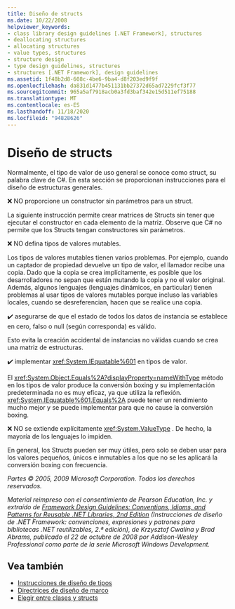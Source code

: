 ```yaml
---
title: Diseño de structs
ms.date: 10/22/2008
helpviewer_keywords:
- class library design guidelines [.NET Framework], structures
- deallocating structures
- allocating structures
- value types, structures
- structure design
- type design guidelines, structures
- structures [.NET Framework], design guidelines
ms.assetid: 1f48b2d8-608c-4be6-9ba4-d8f203ed9f9f
ms.openlocfilehash: da831d1477b451131bb27372d65ad7229fcf3f77
ms.sourcegitcommit: 965a5af7918acb0a3fd3baf342e15d511ef75188
ms.translationtype: MT
ms.contentlocale: es-ES
ms.lasthandoff: 11/18/2020
ms.locfileid: "94828626"
---
```

# <a name="struct-design"></a>Diseño de structs
Normalmente, el tipo de valor de uso general se conoce como struct, su palabra clave de C#. En esta sección se proporcionan instrucciones para el diseño de estructuras generales.

 ❌ NO proporcione un constructor sin parámetros para un struct.

 La siguiente instrucción permite crear matrices de Structs sin tener que ejecutar el constructor en cada elemento de la matriz. Observe que C# no permite que los Structs tengan constructores sin parámetros.

 ❌ NO defina tipos de valores mutables.

 Los tipos de valores mutables tienen varios problemas. Por ejemplo, cuando un captador de propiedad devuelve un tipo de valor, el llamador recibe una copia. Dado que la copia se crea implícitamente, es posible que los desarrolladores no sepan que están mutando la copia y no el valor original. Además, algunos lenguajes (lenguajes dinámicos, en particular) tienen problemas al usar tipos de valores mutables porque incluso las variables locales, cuando se desreferencian, hacen que se realice una copia.

 ✔️ asegurarse de que el estado de todos los datos de instancia se establece en cero, falso o null (según corresponda) es válido.

 Esto evita la creación accidental de instancias no válidas cuando se crea una matriz de estructuras.

 ✔️ implementar <xref:System.IEquatable%601> en tipos de valor.

 El <xref:System.Object.Equals%2A?displayProperty=nameWithType> método en los tipos de valor produce la conversión boxing y su implementación predeterminada no es muy eficaz, ya que utiliza la reflexión. <xref:System.IEquatable%601.Equals%2A> puede tener un rendimiento mucho mejor y se puede implementar para que no cause la conversión boxing.

 ❌ NO se extiende explícitamente <xref:System.ValueType> . De hecho, la mayoría de los lenguajes lo impiden.

 En general, los Structs pueden ser muy útiles, pero solo se deben usar para los valores pequeños, únicos e inmutables a los que no se les aplicará la conversión boxing con frecuencia.

 *Partes © 2005, 2009 Microsoft Corporation. Todos los derechos reservados.*

 *Material reimpreso con el consentimiento de Pearson Education, Inc. y extraído de [Framework Design Guidelines: Conventions, Idioms, and Patterns for Reusable .NET Libraries, 2nd Edition](https://www.informit.com/store/framework-design-guidelines-conventions-idioms-and-9780321545619) (Instrucciones de diseño de .NET Framework: convenciones, expresiones y patrones para bibliotecas .NET reutilizables, 2.ª edición), de Krzysztof Cwalina y Brad Abrams, publicado el 22 de octubre de 2008 por Addison-Wesley Professional como parte de la serie Microsoft Windows Development.*

## <a name="see-also"></a>Vea también

- [Instrucciones de diseño de tipos](type.md)
- [Directrices de diseño de marco](index.md)
- [Elegir entre clases y structs](choosing-between-class-and-struct.md)
